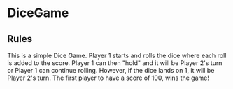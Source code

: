 # DiceGame
## Rules
This is a simple Dice Game. Player 1 starts and rolls the dice where each roll is added to the score. Player 1 can then "hold" and it will be Player 2's turn or Player 1 can continue rolling. However, if the dice lands on
1, it will be Player 2's turn. The first player to have a score of 100, wins the game!
